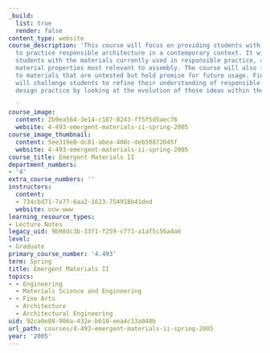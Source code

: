 ```yaml
---
_build:
  list: true
  render: false
content_type: website
course_description: 'This course will focus on providing students with the tools needed
  to practice responsible architecture in a contemporary context. It will familiarize
  students with the materials currently used in responsible practice, as well as the
  material properties most relevant to assembly. The course will also introduce students
  to materials that are untested but hold promise for future usage. Finally, the course
  will challenge students to refine their understanding of responsible or sustainable
  design practice by looking at the evolution of those ideas within the field of architecture.

  '
course_image:
  content: 2b9ea564-3e14-c187-8243-ff5f5d5aec76
  website: 4-493-emergent-materials-ii-spring-2005
course_image_thumbnail:
  content: 5ee319e0-dc81-abea-408c-deb50872045f
  website: 4-493-emergent-materials-ii-spring-2005
course_title: Emergent Materials II
department_numbers:
- '4'
extra_course_numbers: ''
instructors:
  content:
  - 734cbd71-7a77-6aa2-1623-754918b41ded
  website: ocw-www
learning_resource_types:
- Lecture Notes
legacy_uid: 9b98dc3b-33f1-f259-c771-a1af5c56a4a6
level:
- Graduate
primary_course_number: '4.493'
term: Spring
title: Emergent Materials II
topics:
- - Engineering
  - Materials Science and Engineering
- - Fine Arts
  - Architecture
  - Architectural Engineering
uid: 92ca0e88-906a-432e-b610-eea4c13a048b
url_path: courses/4-493-emergent-materials-ii-spring-2005
year: '2005'
---
```

